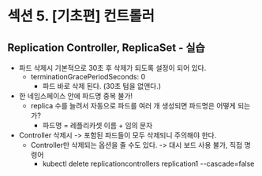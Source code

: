 # 섹션 5. [기초편] 컨트롤러

## Replication Controller, ReplicaSet - 실습
- 파드 삭제시 기본적으로 30초 후 삭제가 되도록 설정이 되어 있다.
  - terminationGracePeriodSeconds: 0
    - 파드 바로 삭제 된다. (30초 텀을 없앤다.)
- 한 네임스페이스 안에 파드명 중복 불가!
  - replica 수를 늘려서 자동으로 파드를 여러 개 생성되면 파드명은 어떻게 되는가?
    - 파드명 = 레플리카셋 이름 + 임의 문자
- Controller 삭제시 -> 포함된 파드들이 모두 삭제되니 주의해야 한다.
  - Controller만 삭제되는 옵션을 줄 수도 있다. -> 대시 보드 사용 불가, 직접 명령어
    - kubectl delete replicationcontrollers replication1 --cascade=false
